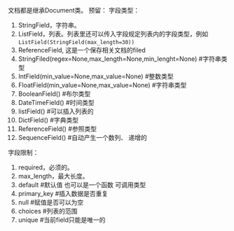 文档都是继承Document类。
预留：
字段类型：

1. StringField，字符串。
2. ListField，列表。列表里还可以传入字段规定列表内的字段类型，例如`ListField(StringField(max_length=30))`
3. ReferenceField, 这是一个保存相关文档的filed
4. StringFiled(regex=None,max_length=None,min_lenght=None) #字符串类型
5. IntField(min_value=None,max_value=None) #整数类型
6. FloatField(min_value=None,max_value=None) #字符串类型
7. BooleanField() #布尔类型
8. DateTimeField() #时间类型
9. listField() #可以插入列表的
10. DictField() #字典类型
11. ReferenceField() #参照类型
12. SequenceField() #自动产生一个数列、 递增的

字段限制：

1. required，必须的。
2. max_length，最大长度。
3. default #默认值 也可以是一个函数 可调用类型
4. primary_key #插入数据是否重复
5. null #赋值是否可以为空
6. choices #列表的范围
7. unique #当前field只能是唯一的